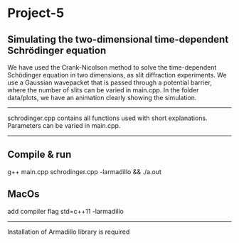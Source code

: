 # Project-5

## Simulating the two-dimensional time-dependent Schrödinger equation

We have used the Crank-Nicolson method to solve the time-dependent Schödinger equation in two dimensions, as slit diffraction experiments. We use a Gaussian wavepacket that is passed through a potential barrier, where the number of slits can be varied in main.cpp. In the folder data/plots, we have an animation clearly showing the simulation. 

-------

schrodinger.cpp contains all functions used with short explanations. Parameters can be varied in main.cpp.

-------

## Compile & run
g++ main.cpp schrodinger.cpp -larmadillo && ./a.out

## MacOs

add compiler flag std=c++11 -larmadillo

------

Installation of Armadillo library is required

